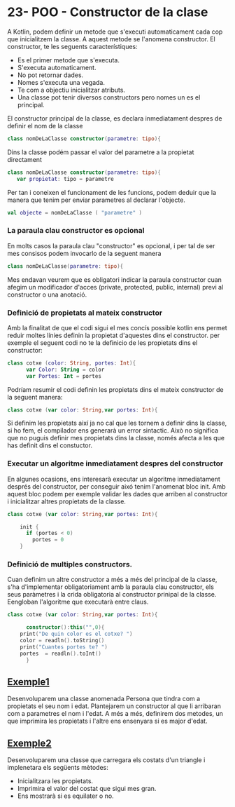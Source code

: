 # 23- POO - Constructor de la clase

A Kotlin, podem definir un metode que s'executi automaticament cada cop que inicialitzem la classe. A aquest metode se l'anomena constructor. El constructor, te les seguents característiques:
* Es el primer metode que s'executa.
* S'executa automaticament.
* No pot retornar dades.
* Nomes s'executa una vegada.
* Te com a objectiu inicialitzar atributs.
* Una classe pot tenir diversos constructors pero nomes un es el principal.

El constructor principal de la classe, es declara inmediatament despres de definir el nom de la classe

```kotlin
class nomDeLaClasse constructor(parametre: tipo){
```

Dins la classe podém passar el valor del parametre a la propietat directament

```kotlin
class nomDeLaClasse constructor(parametre: tipo){
   var propietat: tipo = parametre
```

Per tan i coneixen el funcionament de les funcions, podem deduir que la manera que tenim per enviar parametres al declarar l'objecte.

```kotlin
val objecte = nomDeLaClasse ( "parametre" )
```

### La paraula clau constructor es opcional
 
En molts casos la paraula clau "constructor" es opcional, i per tal de ser mes consisos podem invocarlo de la seguent manera

```kotlin
class nomDeLaClasse(parametre: tipo){
```

Mes endavan veurem que es obligatori indicar la paraula constructor cuan afegim un modificador d'acces (private, protected, public, internal) previ al constructor o una anotació.

### Definició de propietats al mateix constructor

Amb la finalitat de que el codi sigui el mes concís possible kotlin ens permet reduir moltes línies definin la propietat d'aquestes dins el constructor. per exemple el seguent codi no te la definicio de les propietats dins el constructor:

```kotlin
class cotxe (color: String, portes: Int){
      var Color: String = color
      var Portes: Int = portes
```

Podríam resumir el codi definin les propietats dins el mateix constructor de la seguent manera:

```kotlin
class cotxe (var color: String,var portes: Int){
```

Si definim les propietats així ja no cal que les tornem a definir dins la classe, si ho fem, el compilador ens generarà un error sintactic. Això no significa que no puguis definir mes propietats dins la classe, només afecta a les que has definit dins el constuctor.

### Executar un algoritme inmediatament despres del constructor

En algunes ocasions, ens interesarà executar un algoritme inmediatament després del constructor, per conseguir aixó tenim l'anomenat bloc init. Amb aquest bloc podem per exemple validar les dades que  arriben al constructor i inicialitzar altres propietats de la classe.

```kotlin
class cotxe (var color: String,var portes: Int){

    init {
      if (portes < 0)
        portes = 0
    }
```

### Definició de multiples constructors.

Cuan definim un altre constructor a més a més del principal de la classe, s'ha d'implementar obligatoriament amb la paraula clau constructor, els seus paràmetres i la crida obligatoria al constructor prinipal de la classe. Eengloban l'algoritme que executarà entre claus.

```kotlin
class cotxe (var color: String,var portes: Int){

      constructor():this("",0){
	print("De quin color es el cotxe? ")
	color = readln().toString()
	print("Cuantes portes te? ")
	portes  = readln().toInt()	
      }
```

## [Exemple1](https://github.com/marcmoiagese/curskotlin/blob/master/23-POO-Constructor_de_la_classe/Esemple1/src/main/kotlin/Main.kt)

Desenvoluparem una classe anomenada Persona que tindra com a propietats el seu nom i edat. Plantejarem un constructor al que li arribaran com a parametres el nom i l'edat.
A més a més, definirem dos metodes, un que imprimira les propietats i l'altre ens ensenyara si es major d'edat.


## [Exemple2](https://github.com/marcmoiagese/curskotlin/blob/master/23-POO-Constructor_de_la_classe/Exemple2/src/main/kotlin/Main.kt)

Desenvoluparem una classe que carregara els costats d'un triangle i implenetara els següents mètodes:
* Inicialitzara les propietats.
* Imprimira el valor del costat que sigui mes gran.
* Ens mostrarà si es equilater o no.


